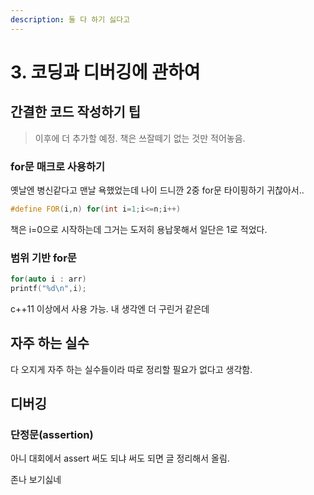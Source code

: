 ```yaml
---
description: 둘 다 하기 싫다고
---
```


# 3. 코딩과 디버깅에 관하여

## 간결한 코드 작성하기 팁

> 이후에 더 추가할 예정. 책은 쓰잘떼기 없는 것만 적어놓음.

### for문 매크로 사용하기

옛날엔 병신같다고 맨날 욕했었는데 나이 드니깐 2중 for문 타이핑하기 귀찮아서..

```cpp
#define FOR(i,n) for(int i=1;i<=n;i++)
```

책은 i=0으로 시작하는데 그거는 도저히 용납못해서 일단은 1로 적었다.



### 범위 기반 for문

```cpp
for(auto i : arr)
printf("%d\n",i);
```

c++11 이상에서 사용 가능. 내 생각엔 더 구린거 같은데

## 자주 하는 실수

다 오지게 자주 하는 실수들이라 따로 정리할 필요가 없다고 생각함.

## 디버깅

### 단정문\(assertion\)

아니 대회에서 assert 써도 되냐 써도 되면 글 정리해서 올림.

존나 보기싫네

